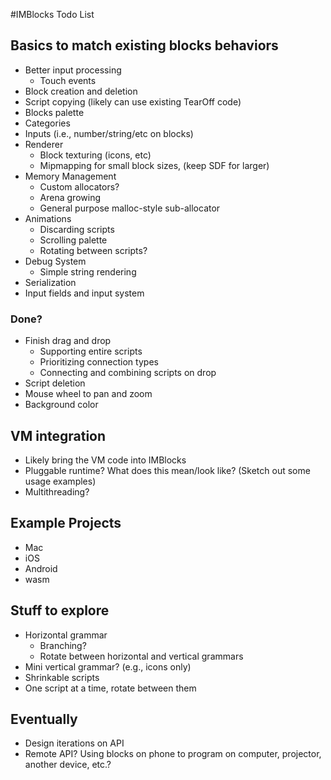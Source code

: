 #IMBlocks Todo List

## Basics to match existing blocks behaviors
  - Better input processing
    - Touch events
  - Block creation and deletion
  - Script copying (likely can use existing TearOff code)
  - Blocks palette
  - Categories
  - Inputs (i.e., number/string/etc on blocks)
  - Renderer
    - Block texturing (icons, etc)
    - Mipmapping for small block sizes, (keep SDF for larger)
  - Memory Management
    - Custom allocators?
    - Arena growing
    - General purpose malloc-style sub-allocator
  - Animations
    - Discarding scripts
    - Scrolling palette
    - Rotating between scripts?
  - Debug System
    - Simple string rendering
  - Serialization
  - Input fields and input system
    
### Done?
  - Finish drag and drop
    - Supporting entire scripts
    - Prioritizing connection types
    - Connecting and combining scripts on drop
  - Script deletion
  - Mouse wheel to pan and zoom
  - Background color
  
## VM integration
  - Likely bring the VM code into IMBlocks
  - Pluggable runtime? What does this mean/look like? (Sketch out some usage examples)
  - Multithreading?


## Example Projects
  - Mac
  - iOS
  - Android
  - wasm

## Stuff to explore
  - Horizontal grammar
    - Branching?
    - Rotate between horizontal and vertical grammars
  - Mini vertical grammar? (e.g., icons only)
  - Shrinkable scripts
  - One script at a time, rotate between them


## Eventually
  - Design iterations on API
  - Remote API? Using blocks on phone to program on computer, projector, another device, etc.?
